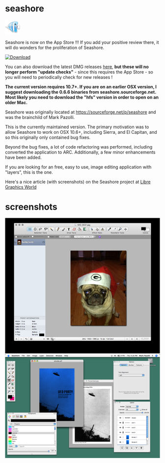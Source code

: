 # seashore

![icon](doc/icon.png)

Seashore is now on the App Store !!! If you add your positive review there, it will do wonders for the proliferation of Seashore.

[![Download](https://linkmaker.itunes.apple.com/en-us/badge-lrg.svg?releaseDate=2019-01-15T00:00:00Z&kind=desktopapp&bubble=macos_apps)](https://geo.itunes.apple.com/us/app/seashore/id1448648921?mt=12&app=apps)

You can also download the latest DMG releases [here](https://github.com/robaho/seashore/releases), **but these will no longer perform "update checks"** - since this requires the App Store - so you will need to periodically check for new releases !

**The current version requires 10.7+. If you are on an earlier OSX version, I suggest downloading the 0.6.6 binaries from seashore.sourceforge.net. Most likely you need to download the "hfs" version in order to open on an older Mac.**

Seashore was originally located at https://sourceforge.net/p/seashore and was the brainchild of Mark Pazolli.

This is the currently maintained version. The primary motivation was to allow Seashore to work on OSX 10.6+, including Sierra, and El Capitan, and so this originally only contained bug fixes.

Beyond the bug fixes, a lot of code refactoring was performed, including converted the application to ARC. Additionally, a few minor enhancements have been added.

If you are looking for an free, easy to use, image editing application with "layers", this is the one.

Here's a nice article (with screenshots) on the Seashore project at [Libre Graphics World](http://libregraphicsworld.org/blog/entry/meet-seashore-free-image-editor-for-macos)

# screenshots
![screenshot](doc/screenshot.jpg)
![screenshot](doc/screenshot-hi.png)
